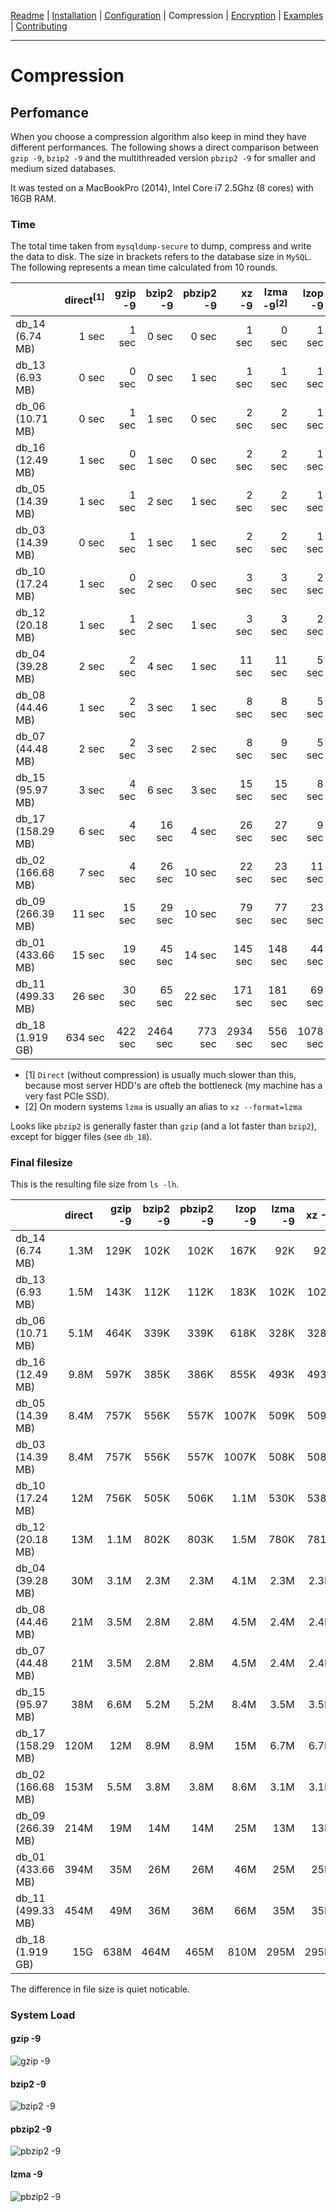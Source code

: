 [Readme](https://github.com/cytopia/mysqldump-secure/blob/master/README.md) |
[Installation](https://github.com/cytopia/mysqldump-secure/blob/master/doc/INSTALL.md) |
[Configuration](https://github.com/cytopia/mysqldump-secure/blob/master/doc/SETUP.md) |
Compression |
[Encryption](https://github.com/cytopia/mysqldump-secure/blob/master/doc/ENCRYPTION.md) |
[Examples](https://github.com/cytopia/mysqldump-secure/blob/master/doc/EXAMPLES.md) |
[Contributing](https://github.com/cytopia/mysqldump-secure/blob/master/CONTRIBUTING.md)

---


# Compression

## Perfomance

When you choose a compression algorithm also keep in mind they have different performances. The following shows a direct comparison between `gzip -9`, `bzip2 -9` and the multithreaded version `pbzip2 -9` for smaller and medium sized databases.

It was tested on a MacBookPro (2014), Intel Core i7 2.5Ghz (8 cores) with 16GB RAM.


### Time

The total time taken from `mysqldump-secure` to dump,  compress and write the data to disk. The size in brackets refers to the database size in `MySQL`. The following represents a mean time calculated from 10 rounds.

|                    | direct<sup>[1]</sup>  | gzip -9 | bzip2 -9 | pbzip2 -9 | xz -9 | lzma -9<sup>[2]</sup> | lzop -9   | xz -9 -e |
|--------------------|--------:|--------:|---------:|----------:|--------:|-------:|--------:|--------:|
| db_14 (6.74 MB)    |   1 sec |  1 sec  |   0 sec  |   0 sec   |   1 sec |  0 sec |   1 sec |   1 sec |
| db_13 (6.93 MB)    |   0 sec |  0 sec  |   0 sec  |   1 sec   |   1 sec |  1 sec |   1 sec |   1 sec |
| db_06 (10.71 MB)   |   0 sec |  1 sec  |   1 sec  |   0 sec   |   2 sec |  2 sec |   1 sec |   6 sec |
| db_16 (12.49 MB)   |   1 sec |  0 sec  |   1 sec  |   0 sec   |   2 sec |  2 sec |   1 sec |  18 sec |
| db_05 (14.39 MB)   |   1 sec |  1 sec  |   2 sec  |   1 sec   |   2 sec |  2 sec |   1 sec |  11 sec |
| db_03 (14.39 MB)   |   0 sec |  1 sec  |   1 sec  |   1 sec   |   2 sec |  2 sec |   1 sec |  10 sec |
| db_10 (17.24 MB)   |   1 sec |  0 sec  |   2 sec  |   0 sec   |   3 sec |  3 sec |   2 sec |  23 sec |
| db_12 (20.18 MB)   |   1 sec |  1 sec  |   2 sec  |   1 sec   |   3 sec |  3 sec |   2 sec |  20 sec |
| db_04 (39.28 MB)   |   2 sec |  2 sec  |   4 sec  |   1 sec   |  11 sec | 11 sec |   5 sec |  54 sec |
| db_08 (44.46 MB)   |   1 sec |  2 sec  |   3 sec  |   1 sec   |   8 sec |  8 sec |   5 sec |  21 sec |
| db_07 (44.48 MB)   |   2 sec |  2 sec  |   3 sec  |   2 sec   |   8 sec |  9 sec |   5 sec |  22 sec |
| db_15 (95.97 MB)   |   3 sec |  4 sec  |   6 sec  |   3 sec   |  15 sec | 15 sec |   8 sec |  36 sec |
| db_17 (158.29 MB)  |   6 sec | 4 sec   |  16 sec  |   4 sec   |  26 sec | 27 sec |   9 sec |  47 sec |
| db_02 (166.68 MB)  |   7 sec |  4 sec  |  26 sec  |  10 sec   |  22 sec | 23 sec |  11 sec | 503 sed |
| db_09 (266.39 MB)  |  11 sec |  15 sec |  29 sec  |  10 sec   |  79 sec | 77 sec |  23 sec | 427 sec |
| db_01 (433.66 MB)  |  15 sec |  19 sec |  45 sec  |  14 sec   | 145 sec |148 sec |  44 sec | 753 sec |
| db_11 (499.33 MB)  |  26 sec |  30 sec |  65 sec  |  22 sec   | 171 sec |181 sec |  69 sec | 930 sec |
| db_18 (1.919 GB)   | 634 sec | 422 sec |2464 sec  | 773 sec   |2934 sec |556 sec |1078 sec |15242 sec|


* [1] `Direct` (without compression) is usually much slower than this, because most server HDD's are ofteb the bottleneck (my machine has a very fast PCIe SSD).
* [2] On modern systems `lzma` is usually an alias to `xz --format=lzma`


Looks like `pbzip2` is generally faster than `gzip` (and a lot faster than `bzip2`), except for bigger files (see `db_18`).


### Final filesize

This is the resulting file size from `ls -lh`.

|                    | direct | gzip -9 | bzip2 -9 | pbzip2 -9 | lzop -9 | lzma -9 | xz -9 |xz -9 -e |
|--------------------|-------:|--------:|---------:|----------:|--------:|--------:|------:|--------:|
| db_14 (6.74 MB)    | 1.3M   |  129K   | 102K     | 102K      |  167K   |   92K   |  92K  |   82K   |
| db_13 (6.93 MB)    | 1.5M   |  143K   | 112K     | 112K      |  183K   |  102K   | 102K  |   92K   |
| db_06 (10.71 MB)   | 5.1M   |  464K   | 339K     | 339K      |  618K   |  328K   | 328K  |  278K   |
| db_16 (12.49 MB)   | 9.8M   |  597K   | 385K     | 386K      |  855K   |  493K   | 493K  |  413K   |
| db_05 (14.39 MB)   | 8.4M   |  757K   | 556K     | 557K      | 1007K   |  509K   | 509K  |  446K   |
| db_03 (14.39 MB)   | 8.4M   |  757K   | 556K     | 557K      | 1007K   |  508K   | 508K  |  446K   |
| db_10 (17.24 MB)   |  12M   |  756K   | 505K     | 506K      |  1.1M   |  530K   | 538K  |  339K   |
| db_12 (20.18 MB)   |  13M   |  1.1M   | 802K     | 803K      |  1.5M   |  780K   | 781K  |  646K   |
| db_04 (39.28 MB)   |  30M   |  3.1M   | 2.3M     | 2.3M      |  4.1M   |  2.3M   | 2.3M  |  1.9M   |
| db_08 (44.46 MB)   |  21M   |  3.5M   | 2.8M     | 2.8M      |  4.5M   |  2.4M   | 2.4M  |  2.3M   |
| db_07 (44.48 MB)   |  21M   |  3.5M   | 2.8M     | 2.8M      |  4.5M   |  2.4M   | 2.4M  |  2.3M   |
| db_15 (95.97 MB)   |  38M   |  6.6M   | 5.2M     | 5.2M      |  8.4M   |  3.5M   | 3.5M  |  3.4M   |
| db_17 (158.29 MB)  | 120M   |   12M   | 8.9M     | 8.9M      |   15M   |  6.7M   | 6.7M  |  6.4M   |
| db_02 (166.68 MB)  | 153M   |  5.5M   | 3.8M     | 3.8M      |  8.6M   |  3.1M   | 3.1M  |  2.4M   |
| db_09 (266.39 MB)  | 214M   |   19M   |  14M     |  14M      |   25M   |   13M   |  13M  |   10M   |
| db_01 (433.66 MB)  | 394M   |   35M   |  26M     |  26M      |   46M   |   25M   |  25M  |   20M   |
| db_11 (499.33 MB)  | 454M   |   49M   |  36M     |  36M      |   66M   |   35M   |  35M  |   29M   |
| db_18 (1.919 GB)   |  15G   |  638M   | 464M     | 465M      |  810M   |  295M   | 295M  |  266M   |





The difference in file size is quiet noticable.

### System Load

#### gzip -9
![gzip -9](https://raw.githubusercontent.com/cytopia/mysqldump-secure/master/doc/img/gzip-9.png)

#### bzip2 -9
![bzip2 -9](https://raw.githubusercontent.com/cytopia/mysqldump-secure/master/doc/img/bzip2-9.png)

#### pbzip2 -9
![pbzip2 -9](https://raw.githubusercontent.com/cytopia/mysqldump-secure/master/doc/img/pbzip2-9.png)

#### lzma -9
![pbzip2 -9](https://raw.githubusercontent.com/cytopia/mysqldump-secure/master/doc/img/lzma-9.png)
